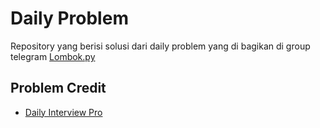 # Daily Problem

Repository yang berisi solusi dari daily problem yang di bagikan di group telegram [Lombok.py](https://t.me/lombok_py)

## Problem Credit

- [Daily Interview Pro](https://www.techseries.dev/daily)

